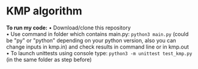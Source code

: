 # KMP algorithm  
**To run my code:**
• Download/clone this repository  
• Use command in folder which contains main.py: ```python3 main.py``` (could be "py" or "python" depending on your python version, also you can change inputs in kmp.in) and check results in command line or in kmp.out  
• To launch unittests using console type: ```python3 -m unittest test_kmp.py``` (in the same folder as step before)  
